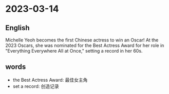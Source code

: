 # 2023-03-14

## English
Michelle Yeoh becomes the first Chinese
actress to win an Oscar! At the 2023
Oscars, she was nominated for the Best
Actress Award for her role in "Everything
Everywhere All at Once," setting a record
in her 60s.

## words
* the Best Actress Award: 最佳女主角
* set a record: 创造记录
